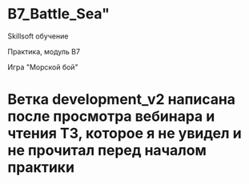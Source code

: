 <h1>B7_Battle_Sea" </h1>
<p>Skillsoft обучение </p>
<p>Практика, модуль B7 </p>
<p>Игра "Морской бой" </p>
<h1>Ветка development_v2 написана после просмотра вебинара и чтения ТЗ, которое я не увидел и не прочитал перед началом практики</h1>
